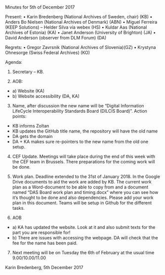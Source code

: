 Minutes for 5th of December 2017

Present: 
•	Karin Bredenberg (National Archives of Sweden, chair) (KB)
•	Anders Bo Nielsen (National Archives of Denmark) (ABN)
•	Miguel Ferreira (KEEP Solutions) – Helder Silva via webex (HS)
•	Kuldar Aas (National Archives of Estonia) (KA)
•	Janet Anderson (University of Brighton) (JA)
•	David Anderson (observer from DLM Forum) (DA)

Regrets:
•	Gregor Zavrsnik (National Archives of Slovenia)(GZ)
•	Krystyna Ohnesorge (Swiss Federal Archives) (KO)


Agenda:
1. Secretary – KB.

2. AOB:
- a) Website (KA)
- b) Website accessibility (DA, KA)


3. Name, after discussion the new name will be “Digital Information LifeCycle Interoperability Standards Board (DILCIS Board)”.
Action points:
- KB informs Zoltan
- KB updates the GitHub title name, the repository will have the old name
- DA gets the domain
- DA + KA makes sure re-pointers to the new name from the old one setup.

4. CEF Update. Meetings will take place during the end of this week with the CEF team in Brussels. There preparations for the coming work will be done.

5. Work plan. Deadline extended to the 31st of January 2018. In the Google Drive documents to aid the work are added by KB. The current work plan as a Word-document to be able to copy from and a document named “DAS Board work plan and timing.docx” where you can see how it’s thought to be done and also dependencies. Please add your work plan in this document. Teams will be setup in Github for the different tasks.

6. AOB
- a) KA has updated the website. Look at it and also submit texts for the part you are responsible for!
- b) There are issues with accessing the webpage. DA will check that the fee for the name has been paid.

7. Next meeting will be on Tuesday the 6th of February at the usual time 9.00/10.00/11.00


Karin Bredenberg, 5th December 2017
